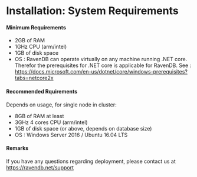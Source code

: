 # Installation: System Requirements


#### Minimum Requirements
* 2GB of RAM
* 1GHz CPU (arm/intel)
* 1GB of disk space
* OS : RavenDB can operate virtually on any machine running .NET core. Therefor the prerequisites for .NET core is applicable for RavenDB. See : https://docs.microsoft.com/en-us/dotnet/core/windows-prerequisites?tabs=netcore2x

#### Recommended Rquirements

Depends on usage, for single node in cluster:
* 8GB of RAM at least
* 3GHz 4 cores CPU (arm/intel)
* 1GB of disk space (or above, depends on database size)
* OS : Windows Server 2016 / Ubuntu 16.04 LTS

####  Remarks

If you have any questions regarding deployment, please contact us at https://ravendb.net/support
